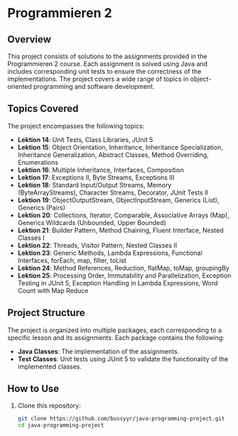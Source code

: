 # Programmieren 2

## Overview

This project consists of solutions to the assignments provided in the Programmieren 2 course. Each assignment is solved using Java and includes corresponding unit tests to ensure the correctness of the implementations. The project covers a wide range of topics in object-oriented programming and software development.

## Topics Covered

The project encompasses the following topics:

- **Lektion 14**: Unit Tests, Class Libraries, JUnit 5
- **Lektion 15**: Object Orientation, Inheritance, Inheritance Specialization, Inheritance Generalization, Abstract Classes, Method Overriding, Enumerations
- **Lektion 16**: Multiple Inheritance, Interfaces, Composition
- **Lektion 17**: Exceptions II, Byte Streams, Exceptions III
- **Lektion 18**: Standard Input/Output Streams, Memory (ByteArrayStreams), Character Streams, Decorator, JUnit Tests II
- **Lektion 19**: ObjectOutputStream, ObjectInputStream, Generics (List), Generics (Pairs)
- **Lektion 20**: Collections, Iterator, Comparable, Associative Arrays (Map), Generics Wildcards (Unbounded, Upper Bounded)
- **Lektion 21**: Builder Pattern, Method Chaining, Fluent Interface, Nested Classes I
- **Lektion 22**: Threads, Visitor Pattern, Nested Classes II
- **Lektion 23**: Generic Methods, Lambda Expressions, Functional Interfaces, forEach, map, filter, toList
- **Lektion 24**: Method References, Reduction, flatMap, toMap, groupingBy
- **Lektion 25**: Processing Order, Immutability and Parallelization, Exception Testing in JUnit 5, Exception Handling in Lambda Expressions, Word Count with Map Reduce

## Project Structure

The project is organized into multiple packages, each corresponding to a specific lesson and its assignments. Each package contains the following:

- **Java Classes**: The implementation of the assignments.
- **Test Classes**: Unit tests using JUnit 5 to validate the functionality of the implemented classes.

## How to Use

1. Clone this repository:
   ```bash
   git clone https://github.com/bussyyr/java-programming-project.git
   cd java-programming-project
